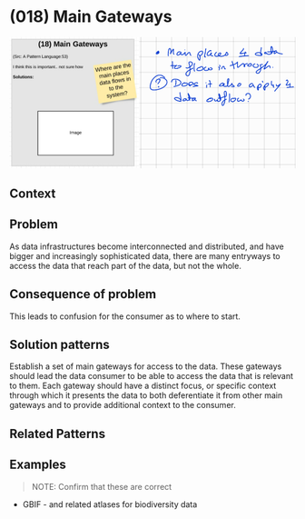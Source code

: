 # (018) Main Gateways

![](images/image001.png)

## Context


## Problem

As data infrastructures become interconnected and distributed, and have bigger and increasingly sophisticated data, there are many entryways 
to access the data that reach part of the data, but not the whole.

## Consequence of problem

This leads to confusion for the consumer as to where to start.

## Solution patterns

Establish a set of main gateways for access to the data.  These gateways should lead the data consumer to be able to access the data that is
relevant to them.  Each gateway should have a distinct focus, or specific context through which it presents the data to both deferentiate it
from other main gateways and to provide additional context to the consumer.

## Related Patterns


## Examples

> NOTE: Confirm that these are correct

- GBIF - and related atlases for biodiversity data


<links to examples>
